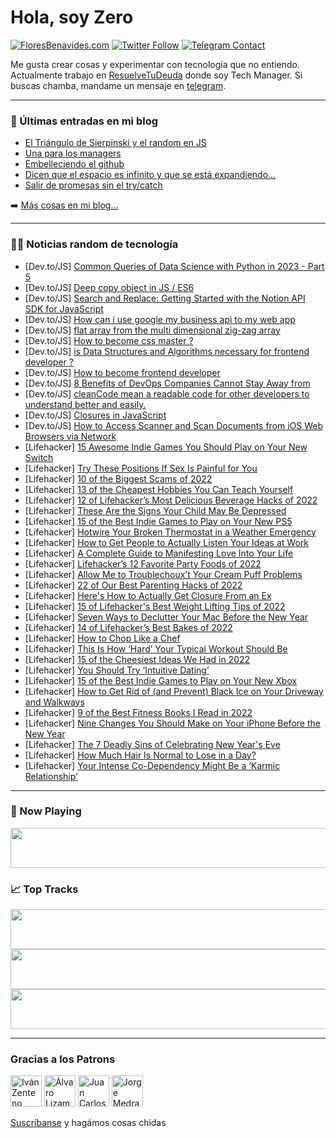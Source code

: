# Hola, soy Zero

[![FloresBenavides.com](https://img.shields.io/website?down_message=oops&label=MiBlog&style=for-the-badge&up_message=online&url=https%3A%2F%2Ffloresbenavides.com)](https://floresbenavides.com) [![Twitter Follow](https://img.shields.io/twitter/follow/ZeroDragon?color=%231DA1F2&label=Follow&logo=twitter&logoColor=ffffff&style=for-the-badge)](https://twitter.com/zerodragon) [![Telegram Contact](https://img.shields.io/badge/escr%C3%ADbeme-ZeroDragon-%2326A5E4?style=for-the-badge&logo=telegram)](https://t.me/zerodragon)

Me gusta crear cosas y experimentar con tecnología que no entiendo.
Actualmente trabajo en [ResuelveTuDeuda](http://github.com/resuelve) donde soy Tech Manager.
Si buscas chamba, mandame un mensaje en [telegram](https://t.me/zerodragon).

---

### 📕 Últimas entradas en mi blog
<!-- BLOG-POST-LIST:START -->
- [El Triángulo de Sierpinski y el random en JS](https://floresbenavides.com/el-triangulo-de-sierpinski-y-el-random-en-js/)
- [Una para los managers](https://floresbenavides.com/una-para-los-managers/)
- [Embelleciendo el github](https://floresbenavides.com/embelleciendo-el-github/)
- [Dicen que el espacio es infinito y que se está expandiendo…](https://floresbenavides.com/dicen-que-el-espacio-es-infinito-y-que-se-esta-expandiendo/)
- [Salir de promesas sin el try/catch](https://floresbenavides.com/salir-de-promesas-sin-el-try-catch/)
<!-- BLOG-POST-LIST:END -->

➡️ [Más cosas en mi blog...](https://floresbenavides.com)

---

### 👨‍💻 Noticias random de tecnología
<!-- TECH-POSTS:START -->
- [Dev.to/JS] [Common Queries of Data Science with Python in 2023 - Part 5](https://dev.to/kanishedureka/common-queries-of-data-science-with-python-in-2023-part-5-1nib)
- [Dev.to/JS] [Deep copy object in JS / ES6](https://dev.to/olaj/deep-copy-object-in-js-es6-47c3)
- [Dev.to/JS] [Search and Replace: Getting Started with the Notion API SDK for JavaScript](https://dev.to/andreiparfenov/search-and-replace-getting-started-with-the-notion-api-sdk-for-javascript-47j2)
- [Dev.to/JS] [How can i use google my business api to my web app](https://dev.to/deepakcet25/how-can-i-use-google-my-business-api-to-my-web-app-2aka)
- [Dev.to/JS] [flat array from the multi dimensional zig-zag array](https://dev.to/hidaytrahman/flat-array-from-the-multi-dimensional-zig-zag-array-4l4e)
- [Dev.to/JS] [How to become css master ?](https://dev.to/shacodes/how-to-become-css-master--3ea8)
- [Dev.to/JS] [is Data Structures and Algorithms necessary for frontend developer ?](https://dev.to/shacodes/is-data-structures-and-algorithms-necessary-for-frontend-developer--o4n)
- [Dev.to/JS] [How to become frontend developer](https://dev.to/shacodes/how-to-become-frontend-developer-md1)
- [Dev.to/JS] [8 Benefits of DevOps Companies Cannot Stay Away from](https://dev.to/kanishedureka/8-benefits-of-devops-companies-cannot-stay-away-from-45b6)
- [Dev.to/JS] [cleanCode mean a readable code for other developers to understand better and easily.](https://dev.to/d_officialdev/cleancode-mean-a-readable-code-for-other-developers-to-understand-better-and-easily-321b)
- [Dev.to/JS] [Closures in JavaScript](https://dev.to/shasheeshpurohit/closures-in-javascript-4jb)
- [Dev.to/JS] [How to Access Scanner and Scan Documents from iOS Web Browsers via Network](https://dev.to/yushulx/how-to-access-scanner-and-scan-documents-from-ios-web-browsers-via-network-1399)
- [Lifehacker] [15 Awesome Indie Games You Should Play on Your New Switch](https://lifehacker.com/15-awesome-indie-games-you-should-play-on-your-new-swit-1849926120)
- [Lifehacker] [Try These Positions If Sex Is Painful for You](https://lifehacker.com/try-these-positions-if-sex-is-painful-for-you-1849891072)
- [Lifehacker] [10 of the Biggest Scams of 2022](https://lifehacker.com/10-of-the-biggest-scams-of-2022-1849916555)
- [Lifehacker] [13 of the Cheapest Hobbies You Can Teach Yourself](https://lifehacker.com/13-of-the-cheapest-hobbies-you-can-teach-yourself-1849888411)
- [Lifehacker] [12 of Lifehacker’s Most Delicious Beverage Hacks of 2022](https://lifehacker.com/12-of-lifehacker-s-most-delicious-beverage-hacks-of-202-1849921203)
- [Lifehacker] [These Are the Signs Your Child May Be Depressed](https://lifehacker.com/these-are-the-signs-your-child-may-be-depressed-1849861283)
- [Lifehacker] [15 of the Best Indie Games to Play on Your New PS5](https://lifehacker.com/15-of-the-best-indie-games-to-play-on-your-new-ps5-1849921544)
- [Lifehacker] [Hotwire Your Broken Thermostat in a Weather Emergency](https://lifehacker.com/hotwire-your-broken-thermostat-in-a-weather-emergency-1849836412)
- [Lifehacker] [How to Get People to Actually Listen Your Ideas at Work](https://lifehacker.com/how-to-get-people-to-actually-listen-your-ideas-at-work-1849893100)
- [Lifehacker] [A Complete Guide to Manifesting Love Into Your Life](https://lifehacker.com/a-complete-guide-to-manifesting-love-into-your-life-1849700646)
- [Lifehacker] [Lifehacker’s 12 Favorite Party Foods of 2022](https://lifehacker.com/lifehacker-s-12-favorite-party-foods-of-2022-1849924556)
- [Lifehacker] [Allow Me to Troublechoux’t Your Cream Puff Problems](https://lifehacker.com/allow-me-to-troublechoux-t-your-cream-puff-problems-1849706299)
- [Lifehacker] [22 of Our Best Parenting Hacks of 2022](https://lifehacker.com/22-of-our-best-parenting-hacks-of-2022-1849892795)
- [Lifehacker] [Here&#39;s How to Actually Get Closure From an Ex](https://lifehacker.com/heres-how-to-actually-get-closure-from-an-ex-1849811120)
- [Lifehacker] [15 of Lifehacker&#39;s Best Weight Lifting Tips of 2022](https://lifehacker.com/15-of-lifehackers-best-weight-lifting-tips-of-2022-1849925049)
- [Lifehacker] [Seven Ways to Declutter Your Mac Before the New Year](https://lifehacker.com/seven-ways-to-declutter-your-mac-before-the-new-year-1849926459)
- [Lifehacker] [14 of Lifehacker’s Best Bakes of 2022](https://lifehacker.com/14-of-lifehacker-s-best-bakes-of-2022-1849922859)
- [Lifehacker] [How to Chop Like a Chef](https://lifehacker.com/how-to-chop-like-a-chef-1849763199)
- [Lifehacker] [This Is How ‘Hard’ Your Typical Workout Should Be](https://lifehacker.com/this-is-how-hard-your-typical-workout-should-be-1849759561)
- [Lifehacker] [15 of the Cheesiest Ideas We Had in 2022](https://lifehacker.com/15-of-the-cheesiest-ideas-we-had-in-2022-1849912592)
- [Lifehacker] [You Should Try ‘Intuitive Dating’](https://lifehacker.com/you-should-try-intuitive-dating-1849754708)
- [Lifehacker] [15 of the Best Indie Games to Play on Your New Xbox](https://lifehacker.com/15-of-the-best-indie-games-to-play-on-your-new-xbox-1849917255)
- [Lifehacker] [How to Get Rid of &lpar;and Prevent&rpar; Black Ice on Your Driveway and Walkways](https://lifehacker.com/how-to-get-rid-of-and-prevent-black-ice-on-your-drive-1849750779)
- [Lifehacker] [9 of the Best Fitness Books I Read in 2022](https://lifehacker.com/9-of-the-best-fitness-books-i-read-in-2022-1849920246)
- [Lifehacker] [Nine Changes You Should Make on Your iPhone Before the New Year](https://lifehacker.com/nine-changes-you-should-make-with-your-iphone-before-th-1849926146)
- [Lifehacker] [The 7 Deadly Sins of Celebrating New Year&#39;s Eve](https://lifehacker.com/the-7-deadly-sins-of-celebrating-new-years-eve-1849876845)
- [Lifehacker] [How Much Hair Is Normal to Lose in a Day?](https://lifehacker.com/how-much-hair-is-normal-to-lose-in-a-day-1849711637)
- [Lifehacker] [Your Intense Co-Dependency Might Be a ‘Karmic Relationship’](https://lifehacker.com/your-intense-co-dependency-might-be-a-karmic-relations-1849811105)<!-- TECH-POSTS:END -->

---

### 🎵 Now Playing
<a href="https://spotify-now-playing-dun.vercel.app/now-playing?open"><img src="https://spotify-now-playing-dun.vercel.app/now-playing" width="540" height="64"></a>

### 📈 Top Tracks
<a href="https://spotify-now-playing-dun.vercel.app/top-tracks?i=1&open"><img src="https://spotify-now-playing-dun.vercel.app/top-tracks?i=1" width="540" height="64"></a>
<a href="https://spotify-now-playing-dun.vercel.app/top-tracks?i=2&open"><img src="https://spotify-now-playing-dun.vercel.app/top-tracks?i=2" width="540" height="64"></a>
<a href="https://spotify-now-playing-dun.vercel.app/top-tracks?i=3&open"><img src="https://spotify-now-playing-dun.vercel.app/top-tracks?i=3" width="540" height="64"></a>

---

### Gracias a los Patrons
[<img src="https://avatars.githubusercontent.com/u/243380?v=4" alt="Iván Zenteno" width="50px">](https://github.com/k001) [<img src="https://avatars.githubusercontent.com/u/19955639?v=4" alt="Álvaro Lizama" width="50px">](https://github.com/alvarolizama) [<img src="https://avatars.githubusercontent.com/u/2718753?v=4" alt="Juan Carlos Ruiz" width="50px">](https://github.com/JuanCrg90) [<img src="https://avatars.githubusercontent.com/u/37025?v=4" alt="Jorge Medrano" width="50px">](https://github.com/h1pp1e) 

[Suscríbanse](https://www.patreon.com/zerodragon) y hagámos cosas chidas
